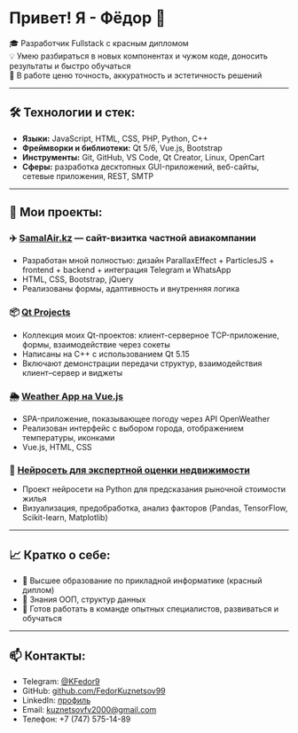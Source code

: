 # Привет! Я - Фёдор 👋

🎓 Разработчик Fullstack с красным дипломом  
💡 Умею разбираться в новых компонентах и чужом коде, доносить результаты и быстро обучаться  
💼 В работе ценю точность, аккуратность и эстетичность решений

---

## 🛠️ Технологии и стек:
- **Языки:** JavaScript, HTML, CSS, PHP, Python, C++ 
- **Фреймворки и библиотеки:** Qt 5/6, Vue.js, Bootstrap
- **Инструменты:** Git, GitHub, VS Code, Qt Creator, Linux, OpenCart
- **Сферы:** разработка десктопных GUI-приложений, веб-сайты, сетевые приложения, REST, SMTP

---

## 📌 Мои проекты:

### ✈️ [SamalAir.kz](https://www.samalair.kz) — сайт-визитка частной авиакомпании  
- Разработан мной полностью: дизайн ParallaxEffect + ParticlesJS + frontend + backend + интеграция Telegram и WhatsApp
- HTML, CSS, Bootstrap, jQuery  
- Реализованы формы, адаптивность и внутренняя логика

### 📦 [Qt Projects](https://github.com/FedorKuznetsov99/kfrepository/blob/main/QtProjects.zip)  
- Коллекция моих Qt-проектов: клиент-серверное TCP-приложение, формы, взаимодействие через сокеты  
- Написаны на C++ с использованием Qt 5.15  
- Включают демонстрации передачи структур, взаимодействия клиент–сервер и виджеты

### 🌦️ [Weather App на Vue.js](https://github.com/FedorKuznetsov99/kfrepository/tree/main/Vue%20js%201/Weather)  
- SPA-приложение, показывающее погоду через API OpenWeather  
- Реализован интерфейс с выбором города, отображением температуры, иконками  
- Vue.js, HTML, CSS

### 🧠 [Нейросеть для экспертной оценки недвижимости](https://github.com/FedorKuznetsov99/kfrepository/tree/main/A%20%D0%9D%D0%B5%D0%B9%D1%80%D0%BE%D1%81%D0%B5%D1%82%D1%8C%20%D0%B4%D0%BB%D1%8F%20%D1%8D%D0%BA%D1%81%D0%BF%D0%B5%D1%80%D1%82%D0%BD%D0%BE%D0%B9%20%D0%BE%D1%86%D0%B5%D0%BD%D0%BA%D0%B8%20%D0%BD%D0%B5%D0%B4%D0%B2%D0%B8%D0%B6%D0%B8%D0%BC%D0%BE%D1%81%D1%82%D0%B8)  
- Проект нейросети на Python для предсказания рыночной стоимости жилья  
- Визуализация, предобработка, анализ факторов (Pandas, TensorFlow, Scikit-learn, Matplotlib)
---

## 📈 Кратко о себе:
- 🧠 Высшее образование по прикладной информатике (красный диплом)
- 🧩 Знания ООП, структур данных
- 🤝 Готов работать в команде опытных специалистов, развиваться и обучаться

---

## 📫 Контакты:
- Telegram: [@KFedor9](https://t.me/KFedor9)  
- GitHub: [github.com/FedorKuznetsov99](https://github.com/FedorKuznetsov99)  
- LinkedIn: [профиль](http://surl.li/jozlpm)  
- Email: kuznetsovfv2000@gmail.com
- Телефон: +7 (747) 575-14-89
